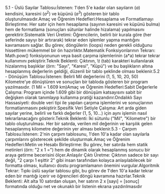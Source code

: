 5.1 - Üslü Sayılar Tablosu:İstenen: 1'den 5'e kadar olan sayıların ($a$) kendisini, karesini ($a^2$) ve küpünü ($a^3$) gösteren bir tablo oluşturulmasıdır.Amaç ve Öğrenim Hedefleri:Hesaplama ve Formatlamayı Birleştirme: Her satır için hem hesaplama (sayının karesini ve küpünü bulma) hem de formatlama (sonuçları sütunlar halinde hizalama) yapılmasını gerektirir.Sistematik Veri Üretimi: Öğrencilerin, belirli bir kurala göre (her seferinde sayıyı bir artırarak) tekrar eden işlemler yapma mantığını kavramasını sağlar. Bu görev, döngülerin (loops) neden gerekli olduğunu hissettiren mükemmel bir ön hazırlıktır.Matematik Fonksiyonlarının Tekrarı: Math.pow() fonksiyonunun veya basit çarpma işlemlerinin (a*a) tekrar tekrar kullanımını pekiştirir.Teknik Beklenti: Çıktının, \t (tab) karakteri kullanılarak hizalanmış başlıklar (örn: "Sayı", "Karesi", "Küpü") ve bu başlıkların altına hesaplanmış değerlerin geldiği, düzenli bir tablo şeklinde olması beklenir.5.2 - Dönüşüm Tablosu:İstenen: Belirli Mil değerlerini (1, 5, 10, 20, 50) Kilometre'ye dönüştüren ve sonuçları bir tabloda gösteren bir program yazılmasıdır. (1 Mil = 1.609 km)Amaç ve Öğrenim Hedefleri:Sabit Değerlerle Çalışma: Program içinde 1.609 gibi bir dönüşüm katsayısını sabit bir değişken olarak tanımlayıp kullanma pratiği kazandırır.Ondalıklı Sayı Hassasiyeti: double veri tipi ile yapılan çarpma işlemlerini ve sonuçlarının formatlanmasını pekiştirir.Spesifik Veri Setiyle Çalışma: Art arda giden sayılar yerine, belirli ve farklı değerler (1, 5, 10...) için aynı işlemin nasıl tekrarlanacağını gösterir.Teknik Beklenti: İki sütunlu ("Mil", "Kilometre") bir tablo oluşturulması. Her bir satırda, verilen mil değerinin ve karşılık gelen hesaplanmış kilometre değerinin yer alması beklenir.5.3 - Çarpım Tablosu:İstenen: 2'nin çarpım tablosunu, 1'den 10'a kadar olan sayılarla çarpımlarını gösterecek şekilde oluşturmak.Amaç ve Öğrenim Hedefleri:Metin ve Hesabı Birleştirme: Bu görev, her satırda hem statik metinleri (örn: "2 x 1 =") hem de dinamik olarak hesaplanmış sonucu bir araya getirme becerisini ölçer.Anlaşılır Çıktı Üretme: Çıktının sadece bir sayı değil, "2 çarpı 1 eşittir 2" gibi insan tarafından kolayca anlaşılabilecek bir formatta olması, kullanıcı dostu programlamanın önemini vurgular.Algoritmik Tekrar: Tıpkı üslü sayılar tablosu gibi, bu görev de 1'den 10'a kadar tekrar eden bir mantığı içerir ve öğrencileri döngü kavramına hazırlar.Teknik Beklenti: Alt alta 10 satırdan oluşan, her satırın 2 x [sayı] = [sonuç] formatında olduğu net ve okunaklı bir listenin ekrana yazdırılmasıdır